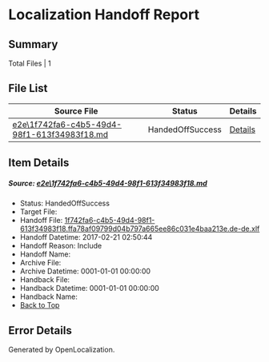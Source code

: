 # <a name='report-top'></a> Localization Handoff Report

## Summary
 Total Files | 1

## File List
 Source File | Status | Details 
 ----------- | ------ | ------- 
 [e2e\1f742fa6-c4b5-49d4-98f1-613f34983f18.md](https://github.com/OpenLocalizationTestOrg/ol-test4/blob/3f10a6af8f827bdb9a000a850da11f71d41b284f/e2e/1f742fa6-c4b5-49d4-98f1-613f34983f18.md) | HandedOffSuccess | [Details](#33de095962b22123f8dff77b5d4873ce40c644201)

## Item Details
##### <a name='33de095962b22123f8dff77b5d4873ce40c644201'></a> Source: [e2e\1f742fa6-c4b5-49d4-98f1-613f34983f18.md](https://github.com/OpenLocalizationTestOrg/ol-test4/blob/3f10a6af8f827bdb9a000a850da11f71d41b284f/e2e/1f742fa6-c4b5-49d4-98f1-613f34983f18.md)
* Status: HandedOffSuccess
* Target File: 
* Handoff File: [1f742fa6-c4b5-49d4-98f1-613f34983f18.ffa78af09799d04b797a665ee86c031e4baa213e.de-de.xlf](https://github.com/OpenLocalizationTestOrg/ol-test4-handoff/blob/08815a1eeafb119a6b36daabd9cc45be5e626d87/ol-handoff/OpenLocalizationTestOrg/ol-test4-dede/xinjiang/ht/1f742fa6-c4b5-49d4-98f1-613f34983f18.ffa78af09799d04b797a665ee86c031e4baa213e.de-de.xlf)
* Handoff Datetime: 2017-02-21 02:50:44
* Handoff Reason: Include
* Handoff Name: 
* Archive File: 
* Archive Datetime: 0001-01-01 00:00:00
* Handback File: 
* Handback Datetime: 0001-01-01 00:00:00
* Handback Name: 
* [Back to Top](#report-top)


## Error Details

Generated by OpenLocalization.
